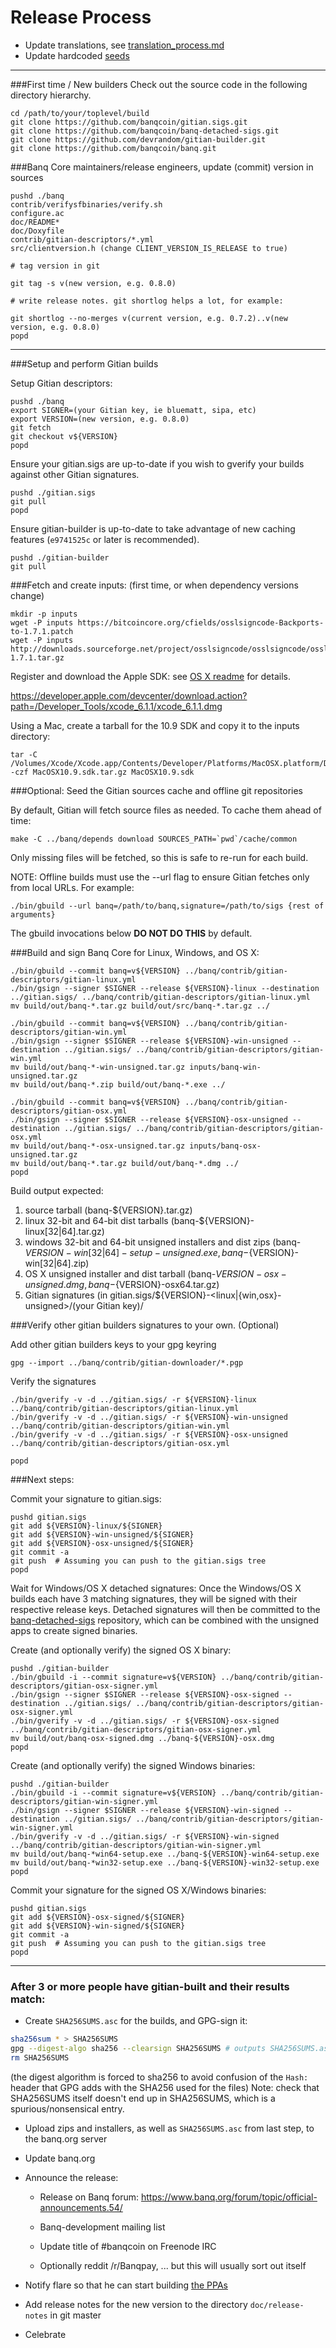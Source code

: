 Release Process
====================

* Update translations, see [translation_process.md](https://github.com/banqcoin/banq/blob/master/doc/translation_process.md#syncing-with-transifex)
* Update hardcoded [seeds](/contrib/seeds)

* * *

###First time / New builders
Check out the source code in the following directory hierarchy.

	cd /path/to/your/toplevel/build
	git clone https://github.com/banqcoin/gitian.sigs.git
	git clone https://github.com/banqcoin/banq-detached-sigs.git
	git clone https://github.com/devrandom/gitian-builder.git
	git clone https://github.com/banqcoin/banq.git

###Banq Core maintainers/release engineers, update (commit) version in sources

	pushd ./banq
	contrib/verifysfbinaries/verify.sh
	configure.ac
	doc/README*
	doc/Doxyfile
	contrib/gitian-descriptors/*.yml
	src/clientversion.h (change CLIENT_VERSION_IS_RELEASE to true)

	# tag version in git

	git tag -s v(new version, e.g. 0.8.0)

	# write release notes. git shortlog helps a lot, for example:

	git shortlog --no-merges v(current version, e.g. 0.7.2)..v(new version, e.g. 0.8.0)
	popd

* * *

###Setup and perform Gitian builds

 Setup Gitian descriptors:

	pushd ./banq
	export SIGNER=(your Gitian key, ie bluematt, sipa, etc)
	export VERSION=(new version, e.g. 0.8.0)
	git fetch
	git checkout v${VERSION}
	popd

  Ensure your gitian.sigs are up-to-date if you wish to gverify your builds against other Gitian signatures.

	pushd ./gitian.sigs
	git pull
	popd

  Ensure gitian-builder is up-to-date to take advantage of new caching features (`e9741525c` or later is recommended).

	pushd ./gitian-builder
	git pull

###Fetch and create inputs: (first time, or when dependency versions change)

	mkdir -p inputs
	wget -P inputs https://bitcoincore.org/cfields/osslsigncode-Backports-to-1.7.1.patch
	wget -P inputs http://downloads.sourceforge.net/project/osslsigncode/osslsigncode/osslsigncode-1.7.1.tar.gz

 Register and download the Apple SDK: see [OS X readme](README_osx.txt) for details.

 https://developer.apple.com/devcenter/download.action?path=/Developer_Tools/xcode_6.1.1/xcode_6.1.1.dmg

 Using a Mac, create a tarball for the 10.9 SDK and copy it to the inputs directory:

	tar -C /Volumes/Xcode/Xcode.app/Contents/Developer/Platforms/MacOSX.platform/Developer/SDKs/ -czf MacOSX10.9.sdk.tar.gz MacOSX10.9.sdk

###Optional: Seed the Gitian sources cache and offline git repositories

By default, Gitian will fetch source files as needed. To cache them ahead of time:

	make -C ../banq/depends download SOURCES_PATH=`pwd`/cache/common

Only missing files will be fetched, so this is safe to re-run for each build.

NOTE: Offline builds must use the --url flag to ensure Gitian fetches only from local URLs. For example:
```
./bin/gbuild --url banq=/path/to/banq,signature=/path/to/sigs {rest of arguments}
```
The gbuild invocations below <b>DO NOT DO THIS</b> by default.

###Build and sign Banq Core for Linux, Windows, and OS X:

	./bin/gbuild --commit banq=v${VERSION} ../banq/contrib/gitian-descriptors/gitian-linux.yml
	./bin/gsign --signer $SIGNER --release ${VERSION}-linux --destination ../gitian.sigs/ ../banq/contrib/gitian-descriptors/gitian-linux.yml
	mv build/out/banq-*.tar.gz build/out/src/banq-*.tar.gz ../

	./bin/gbuild --commit banq=v${VERSION} ../banq/contrib/gitian-descriptors/gitian-win.yml
	./bin/gsign --signer $SIGNER --release ${VERSION}-win-unsigned --destination ../gitian.sigs/ ../banq/contrib/gitian-descriptors/gitian-win.yml
	mv build/out/banq-*-win-unsigned.tar.gz inputs/banq-win-unsigned.tar.gz
	mv build/out/banq-*.zip build/out/banq-*.exe ../

	./bin/gbuild --commit banq=v${VERSION} ../banq/contrib/gitian-descriptors/gitian-osx.yml
	./bin/gsign --signer $SIGNER --release ${VERSION}-osx-unsigned --destination ../gitian.sigs/ ../banq/contrib/gitian-descriptors/gitian-osx.yml
	mv build/out/banq-*-osx-unsigned.tar.gz inputs/banq-osx-unsigned.tar.gz
	mv build/out/banq-*.tar.gz build/out/banq-*.dmg ../
	popd

  Build output expected:

  1. source tarball (banq-${VERSION}.tar.gz)
  2. linux 32-bit and 64-bit dist tarballs (banq-${VERSION}-linux[32|64].tar.gz)
  3. windows 32-bit and 64-bit unsigned installers and dist zips (banq-${VERSION}-win[32|64]-setup-unsigned.exe, banq-${VERSION}-win[32|64].zip)
  4. OS X unsigned installer and dist tarball (banq-${VERSION}-osx-unsigned.dmg, banq-${VERSION}-osx64.tar.gz)
  5. Gitian signatures (in gitian.sigs/${VERSION}-<linux|{win,osx}-unsigned>/(your Gitian key)/

###Verify other gitian builders signatures to your own. (Optional)

  Add other gitian builders keys to your gpg keyring

	gpg --import ../banq/contrib/gitian-downloader/*.pgp

  Verify the signatures

	./bin/gverify -v -d ../gitian.sigs/ -r ${VERSION}-linux ../banq/contrib/gitian-descriptors/gitian-linux.yml
	./bin/gverify -v -d ../gitian.sigs/ -r ${VERSION}-win-unsigned ../banq/contrib/gitian-descriptors/gitian-win.yml
	./bin/gverify -v -d ../gitian.sigs/ -r ${VERSION}-osx-unsigned ../banq/contrib/gitian-descriptors/gitian-osx.yml

	popd

###Next steps:

Commit your signature to gitian.sigs:

	pushd gitian.sigs
	git add ${VERSION}-linux/${SIGNER}
	git add ${VERSION}-win-unsigned/${SIGNER}
	git add ${VERSION}-osx-unsigned/${SIGNER}
	git commit -a
	git push  # Assuming you can push to the gitian.sigs tree
	popd

  Wait for Windows/OS X detached signatures:
	Once the Windows/OS X builds each have 3 matching signatures, they will be signed with their respective release keys.
	Detached signatures will then be committed to the [banq-detached-sigs](https://github.com/banqcoin/banq-detached-sigs) repository, which can be combined with the unsigned apps to create signed binaries.

  Create (and optionally verify) the signed OS X binary:

	pushd ./gitian-builder
	./bin/gbuild -i --commit signature=v${VERSION} ../banq/contrib/gitian-descriptors/gitian-osx-signer.yml
	./bin/gsign --signer $SIGNER --release ${VERSION}-osx-signed --destination ../gitian.sigs/ ../banq/contrib/gitian-descriptors/gitian-osx-signer.yml
	./bin/gverify -v -d ../gitian.sigs/ -r ${VERSION}-osx-signed ../banq/contrib/gitian-descriptors/gitian-osx-signer.yml
	mv build/out/banq-osx-signed.dmg ../banq-${VERSION}-osx.dmg
	popd

  Create (and optionally verify) the signed Windows binaries:

	pushd ./gitian-builder
	./bin/gbuild -i --commit signature=v${VERSION} ../banq/contrib/gitian-descriptors/gitian-win-signer.yml
	./bin/gsign --signer $SIGNER --release ${VERSION}-win-signed --destination ../gitian.sigs/ ../banq/contrib/gitian-descriptors/gitian-win-signer.yml
	./bin/gverify -v -d ../gitian.sigs/ -r ${VERSION}-win-signed ../banq/contrib/gitian-descriptors/gitian-win-signer.yml
	mv build/out/banq-*win64-setup.exe ../banq-${VERSION}-win64-setup.exe
	mv build/out/banq-*win32-setup.exe ../banq-${VERSION}-win32-setup.exe
	popd

Commit your signature for the signed OS X/Windows binaries:

	pushd gitian.sigs
	git add ${VERSION}-osx-signed/${SIGNER}
	git add ${VERSION}-win-signed/${SIGNER}
	git commit -a
	git push  # Assuming you can push to the gitian.sigs tree
	popd

-------------------------------------------------------------------------

### After 3 or more people have gitian-built and their results match:

- Create `SHA256SUMS.asc` for the builds, and GPG-sign it:
```bash
sha256sum * > SHA256SUMS
gpg --digest-algo sha256 --clearsign SHA256SUMS # outputs SHA256SUMS.asc
rm SHA256SUMS
```
(the digest algorithm is forced to sha256 to avoid confusion of the `Hash:` header that GPG adds with the SHA256 used for the files)
Note: check that SHA256SUMS itself doesn't end up in SHA256SUMS, which is a spurious/nonsensical entry.

- Upload zips and installers, as well as `SHA256SUMS.asc` from last step, to the banq.org server

- Update banq.org

- Announce the release:

  - Release on Banq forum: https://www.banq.org/forum/topic/official-announcements.54/

  - Banq-development mailing list

  - Update title of #banqcoin on Freenode IRC

  - Optionally reddit /r/Banqpay, ... but this will usually sort out itself

- Notify flare so that he can start building [the PPAs](https://launchpad.net/~banq.org/+archive/ubuntu/banq)

- Add release notes for the new version to the directory `doc/release-notes` in git master

- Celebrate
